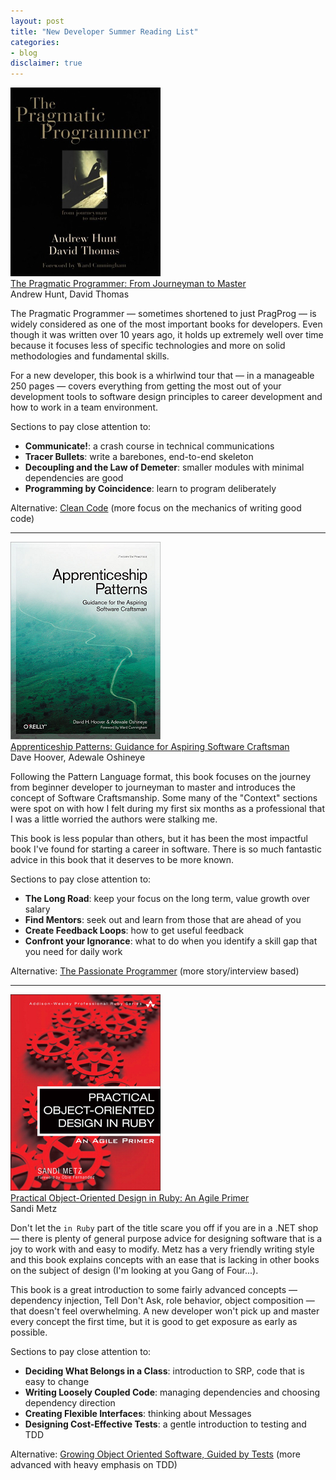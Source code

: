 ```yaml
---
layout: post
title: "New Developer Summer Reading List"
categories:
- blog
disclaimer: true
---
```


[![The Pragmatic Programmer](/static/pragmatic-programmer.jpg)][pp]  
[The Pragmatic Programmer: From Journeyman to Master][pp]  
Andrew Hunt, David Thomas  

The Pragmatic Programmer &mdash; sometimes shortened to just PragProg &mdash; is widely considered
as one of the most important books for developers. Even though it was written over 10 years ago, it
holds up extremely well over time because it focuses less of specific technologies and more on solid
methodologies and fundamental skills.

For a new developer, this book is a whirlwind tour that &mdash; in a manageable 250 pages &mdash; covers 
everything from getting the most out of your development tools to software design principles to career 
development and how to work in a team environment.

Sections to pay close attention to: 
* __Communicate!__: a crash course in technical communications
* __Tracer Bullets__: write a barebones, end-to-end skeleton
* __Decoupling and the Law of Demeter__: smaller modules with minimal dependencies are good
* __Programming by Coincidence__: learn to program deliberately

Alternative: [Clean Code][cc] (more focus on the mechanics of writing good code)

[pp]: http://www.amazon.com/exec/obidos/ASIN/020161622X/ref=nosim&tag=bookreview0a1-20
[cc]: http://www.amazon.com/exec/obidos/ASIN/0132350882/ref=nosim&tag=bookreview0a1-20

---

[![Apprenticeship Patterns](/static/apprenticeship-patterns.png)][ap]    
[Apprenticeship Patterns: Guidance for Aspiring Software Craftsman][ap]  
Dave Hoover, Adewale Oshineye  

Following the Pattern Language format, this book focuses on the journey from beginner developer
to journeyman to master and introduces the concept of Software Craftsmanship. Some many of the
"Context" sections were spot on with how I felt during my first six months as a professional that
I was a little worried the authors were stalking me.

This book is less popular than others, but it has been the most impactful book I've found for starting 
a career in software. There is so much fantastic advice in this book that it deserves to be more
known.

Sections to pay close attention to:
* __The Long Road__: keep your focus on the long term, value growth over salary
* __Find Mentors__: seek out and learn from those that are ahead of you
* __Create Feedback Loops__: how to get useful feedback
* __Confront your Ignorance__: what to do when you identify a skill gap that you need for daily work

Alternative: [The Passionate Programmer][pass] (more story/interview based)

[ap]: http://www.amazon.com/exec/obidos/ASIN/0596518382/ref=nosim&tag=bookreview0a1-20
[pass]: http://www.amazon.com/exec/obidos/ASIN/1934356344/ref=nosim&tag=bookreview0a1-20

---

[![Practical Object-Oriented Design in Ruby](/static/poodr.png)][poodr]    
[Practical Object-Oriented Design in Ruby: An Agile Primer][poodr]  
Sandi Metz

Don't let the `in Ruby` part of the title scare you off if you are in a .NET shop &mdash; there is plenty
of general purpose advice for designing software that is a joy to work with and easy to modify. Metz 
has a very friendly writing style and this book explains concepts with an ease that is lacking in other
books on the subject of design (I'm looking at you Gang of Four...).

This book is a great introduction to some fairly advanced concepts &mdash; dependency injection,
Tell Don't Ask, role behavior, object composition &mdash; that doesn't feel overwhelming. A new developer
won't pick up and master every concept the first time, but it is good to get exposure as early as possible.

Sections to pay close attention to:
* __Deciding What Belongs in a Class__: introduction to SRP, code that is easy to change
* __Writing Loosely Coupled Code__: managing dependencies and choosing dependency direction
* __Creating Flexible Interfaces__: thinking about Messages
* __Designing Cost-Effective Tests__: a gentle introduction to testing and TDD

Alternative: [Growing Object Oriented Software, Guided by Tests][go] (more advanced with heavy emphasis on TDD)

[poodr]: http://www.amazon.com/exec/obidos/ASIN/0321721330/ref=nosim&tag=bookreview0a1-20
[go]: http://www.amazon.com/exec/obidos/ASIN/0321503627/ref=nosim&tag=bookreview0a1-20